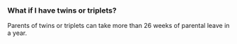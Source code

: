 ###  What if I have twins or triplets?

Parents of twins or triplets can take more than 26 weeks of parental leave in
a year.
